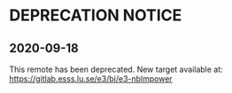 # DEPRECATION NOTICE

## 2020-09-18

This remote has been deprecated. New target available at: https://gitlab.esss.lu.se/e3/bi/e3-nblmpower
